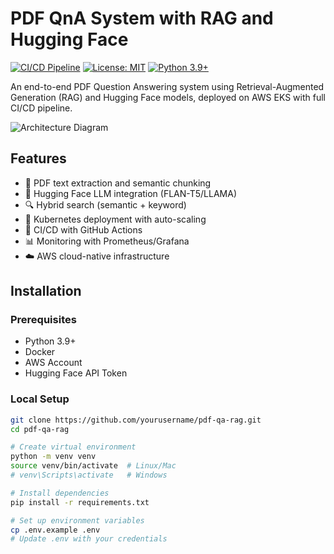 # PDF QnA System with RAG and Hugging Face

[![CI/CD Pipeline](https://github.com/yourusername/pdf-qa-rag/actions/workflows/cd-pipeline.yml/badge.svg)](https://github.com/yourusername/pdf-qa-rag/actions)
[![License: MIT](https://img.shields.io/badge/License-MIT-yellow.svg)](https://opensource.org/licenses/MIT)
[![Python 3.9+](https://img.shields.io/badge/python-3.9+-blue.svg)](https://www.python.org/downloads/)

An end-to-end PDF Question Answering system using Retrieval-Augmented Generation (RAG) and Hugging Face models, deployed on AWS EKS with full CI/CD pipeline.

![Architecture Diagram](docs/architecture.png)

## Features

- 📄 PDF text extraction and semantic chunking
- 🤖 Hugging Face LLM integration (FLAN-T5/LLAMA)
- 🔍 Hybrid search (semantic + keyword)
- 🚀 Kubernetes deployment with auto-scaling
- 🔄 CI/CD with GitHub Actions
- 📊 Monitoring with Prometheus/Grafana
- ☁️ AWS cloud-native infrastructure

## Installation

### Prerequisites
- Python 3.9+
- Docker
- AWS Account
- Hugging Face API Token

### Local Setup
```bash
git clone https://github.com/yourusername/pdf-qa-rag.git
cd pdf-qa-rag

# Create virtual environment
python -m venv venv
source venv/bin/activate  # Linux/Mac
# venv\Scripts\activate   # Windows

# Install dependencies
pip install -r requirements.txt

# Set up environment variables
cp .env.example .env
# Update .env with your credentials